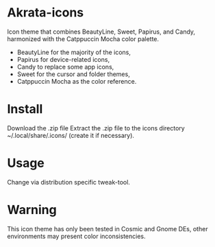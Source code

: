 # Akrata-icons
Icon theme that combines BeautyLine, Sweet, Papirus, and Candy, harmonized with the Catppuccin Mocha color palette.
* BeautyLine for the majority of the icons,
* Papirus for device-related icons,
* Candy to replace some app icons,
* Sweet for the cursor and folder themes,
* Catppuccin Mocha as the color reference.

# Install
Download the .zip file
Extract the .zip file to the icons directory ~/.local/share/.icons/ (create it if necessary).

# Usage
Change via distribution specific tweak-tool.

# Warning
This icon theme has only been tested in Cosmic and Gnome DEs, other environments may present color inconsistencies.
